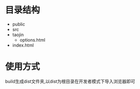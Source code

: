 # 目录结构
* public
* src
* taojin
  * options.html
* index.html
# 使用方式
build生成dist文件夹,以dist为根目录在开发者模式下导入浏览器即可